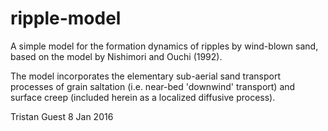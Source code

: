 # ripple-model

A simple model for the formation dynamics of ripples by wind-blown sand, based
on the model by Nishimori and Ouchi (1992). 

The model incorporates the elementary sub-aerial sand transport processes of
grain saltation (i.e. near-bed 'downwind' transport) and surface creep 
(included herein as a localized diffusive process). 

Tristan Guest
8 Jan 2016